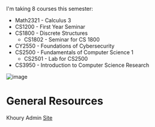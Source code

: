 I'm taking 8 courses this semester:
- Math2321 - Calculus 3
- CS1200 - First Year Seminar
- CS1800 - Discrete Structures
  - CS1802 - Seminar for CS 1800 
- CY2550 - Foundations of Cybersecurity
- CS2500 - Fundamentals of Computer Science 1
  - CS2501 - Lab for CS2500  
- CS3950 - Introduction to Computer Science Research

![image](https://user-images.githubusercontent.com/39607713/149609878-3a1e0a35-8f00-438e-a2b6-add36cefe24a.png)

# General Resources
Khoury Admin [Site](https://admin.khoury.northeastern.edu/teaching/officehourslogin/)
